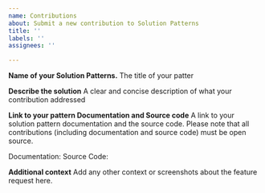 ```yaml
---
name: Contributions
about: Submit a new contribution to Solution Patterns
title: ''
labels: ''
assignees: ''

---
```


**Name of your Solution Patterns.**
The title of your patter

**Describe the solution**
A clear and concise description of what your contribution addressed

**Link to your pattern Documentation and Source code**
A link to your solution pattern documentation and the source code. Please note that all contributions (including documentation and source code) must be open source.

Documentation: 
Source Code:

**Additional context**
Add any other context or screenshots about the feature request here.